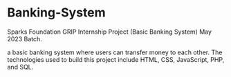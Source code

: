 # Banking-System
Sparks Foundation GRIP Internship Project (Basic Banking System) May 2023 Batch.

a basic banking system where users can transfer money to each other. 
The technologies used to build this project include HTML, CSS, JavaScript, PHP, and SQL.
